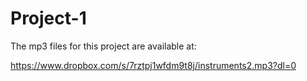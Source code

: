 # Project-1
The mp3 files for this project are available at:

https://www.dropbox.com/s/7rztpj1wfdm9t8j/instruments2.mp3?dl=0